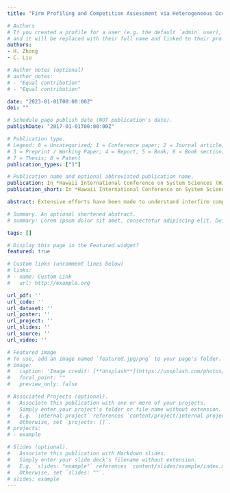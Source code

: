 ```yaml
---
title: "Firm Profiling and Competition Assessment via Heterogeneous Occupation Network"

# Authors
# If you created a profile for a user (e.g. the default `admin` user), write the username (folder name) here 
# and it will be replaced with their full name and linked to their profile.
authors:
- H. Zhong
- C. Liu

# Author notes (optional)
# author_notes:
# - "Equal contribution"
# - "Equal contribution"

date: "2023-01-01T00:00:00Z"
doi: ""

# Schedule page publish date (NOT publication's date).
publishDate: "2017-01-01T00:00:00Z"

# Publication type.
# Legend: 0 = Uncategorized; 1 = Conference paper; 2 = Journal article;
# 3 = Preprint / Working Paper; 4 = Report; 5 = Book; 6 = Book section;
# 7 = Thesis; 8 = Patent
publication_types: ["1"]

# Publication name and optional abbreviated publication name.
publication: In *Hawaii International Conference on System Sciences (HICSS)*
publication_short: In *Hawaii International Conference on System Sciences (HICSS)*

abstract: Extensive efforts have been made to understand interfirm competitiveness due to its profound significance in several key business objectives. However, it has never been an easy task to fully depict the landscape of competitiveness owing to its heterogeneity, multiformity, and dynamicity. In this paper, we design a novel firm profiling and competitiveness assessment system following the framework defined by Information System Design Theory (ISDT). Specifically, we build a Heterogeneous Occupation Network (HON) using heterogeneous information of employees’ occupation end education histories. We then employ a heterogeneous network embedding model Methpath2Vec to learn firms’ latent representations which are later used to train a supervised classifier model for downstream competitiveness estimation tasks. The efficacy and competency of our proposed system are validated by performance comparisons of multiple models in different settings as well as by formal statistical test analyses. Overall, our solutions shed new light on interfirm competitiveness assessment problems and are potentially beneficial to academic scholars as well as practitioners and decision­makers in the industry.

# Summary. An optional shortened abstract.
# summary: Lorem ipsum dolor sit amet, consectetur adipiscing elit. Duis posuere tellus ac convallis placerat. Proin tincidunt magna sed ex sollicitudin condimentum.

tags: []

# Display this page in the Featured widget?
featured: true

# Custom links (uncomment lines below)
# links:
# - name: Custom Link
#   url: http://example.org

url_pdf: ''
url_code: ''
url_dataset: ''
url_poster: ''
url_project: ''
url_slides: ''
url_source: ''
url_video: ''

# Featured image
# To use, add an image named `featured.jpg/png` to your page's folder. 
# image:
#   caption: 'Image credit: [**Unsplash**](https://unsplash.com/photos/pLCdAaMFLTE)'
#   focal_point: ""
#   preview_only: false

# Associated Projects (optional).
#   Associate this publication with one or more of your projects.
#   Simply enter your project's folder or file name without extension.
#   E.g. `internal-project` references `content/project/internal-project/index.md`.
#   Otherwise, set `projects: []`.
# projects:
# - example

# Slides (optional).
#   Associate this publication with Markdown slides.
#   Simply enter your slide deck's filename without extension.
#   E.g. `slides: "example"` references `content/slides/example/index.md`.
#   Otherwise, set `slides: ""`.
# slides: example
---
```


<!-- {{% callout note %}}
Click the *Cite* button above to demo the feature to enable visitors to import publication metadata into their reference management software.
{{% /callout %}}

{{% callout note %}}
Create your slides in Markdown - click the *Slides* button to check out the example.
{{% /callout %}}

Supplementary notes can be added here, including [code, math, and images](https://wowchemy.com/docs/writing-markdown-latex/). -->
